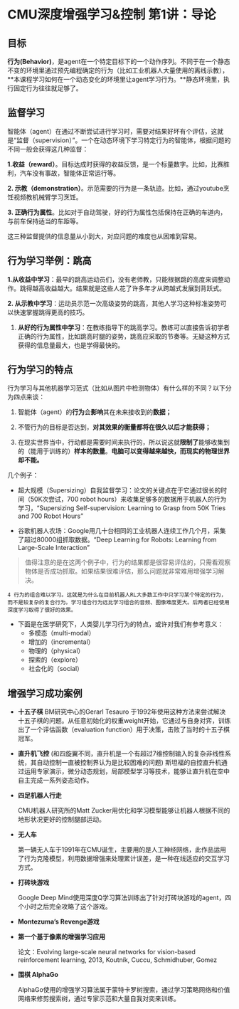 # CMU深度增强学习&控制 第1讲：导论

## 目标

**行为\(Behavior\)**，是agent在一个特定目标下的一个动作序列。不同于在一个静态不变的环境里通过预先编程确定的行为（比如工业机器人大量使用的离线示教），**本课程学习如何在一个动态变化的环境里让agent学习行为。**静态环境里，执行固定行为往往就足够了。

## 监督学习

智能体（agent）在通过不断尝试进行学习时，需要对结果好坏有个评估，这就是“监督（supervision）”。一个在动态环境下学习特定行为的智能体，根据问题的不同一般会获得这几种监督：

**1.收益（reward）**。目标达成时获得的收益反馈，是一个标量数字。比如，比赛胜利，汽车没有事故，智能体正常运行等。

**2. 示教（demonstration）**。示范需要的行为是一条轨迹。比如，通过youtube烹饪视频教机械臂学习烹饪。

**3. 正确行为属性**。比如对于自动驾驶，好的行为属性包括保持在正确的车道内，与前车保持适当的车距等。

这三种监督提供的信息量从小到大，对应问题的难度也从困难到容易。

## 行为学习举例：跳高

**1.从收益中学习**：最早的跳高运动员们，没有老师教，只能根据跳的高度来调整动作。跳得越高收益越大。结果就是这些人花了许多年才从跨越式发展到背跃式。

**2. 从示教中学习**：运动员示范一次高级姿势的跳高，其他人学习这种标准姿势可以快速掌握跳得更高的技巧。

1. **从好的行为属性中学习**：在教练指导下的跳高学习。教练可以直接告诉初学者正确的行为属性，比如跳高时腿的姿势，跳高应采取的节奏等。无疑这种方式获得的信息量最大，也是学得最快的。

## 行为学习的特点

行为学习与其他机器学习范式（比如从图片中检测物体）有什么样的不同？以下分为四点来谈：

1. 智能体（agent）的**行为**会**影响**其在未来接收到的**数据；**

2. 不管行为的目标是否达到，**对其效果的衡量都将在很久以后才能获得；**

3. 在现实世界当中，行动都是需要时间来执行的，所以说这就**限制了**能够收集到的（能用于训练的）**样本的数量**。**电脑可以变得越来越快，而现实的物理世界却不能。**

几个例子：

* 超大规模（Supersizing）自我监督学习：论文的关键点在于它通过很长的时间（50K次尝试，700 robot hours）来收集足够多的数据用于机器人的行为学习，“Supersizing Self-supervision: Learning to Grasp from 50K Tries and 700 Robot Hours”

* 谷歌机器人农场：Google用几十台相同的工业机器人连续工作几个月，采集了超过80000组抓取数据。“Deep Learning for Robots: Learning from Large-Scale Interaction”

> 值得注意的是在这两个例子中，行为的结果都是很容易评估的，只需看观察物体是否成功抓取。如果结果很难评估，那么问题就非常难用增强学习解决。

    4 行为的组合难以学习。这就是为什么在目前机器人RL大多数工作中只学习某个特定的行为，而不是较复杂的复合行为。学习组合行为远比学习组合的音频、图像难度更大。后两者已经使用深度学习取得了很好的效果。

* 下面是在医学研究下，人类婴儿学习行为的特点，或许对我们有参考意义：
  * 多模态（multi-modal）
  * 增加的（incremental）
  * 物理的（physical）
  * 探索的（explore）
  * 社会化的（social）

## 增强学习成功案例

* **十五子棋**
  BM研究中心的Gerarl Tesauro 于1992年使用这种方法来尝试解决十五子棋的问题。从任意初始化的权重weight开始，它通过与自身对弈，训练出了一个评估函数（evaluation function）用于决策，击败了当时的十五子棋冠军。
* **直升机飞控**
  \(和四旋翼不同，直升机是一个有超过7维控制输入的复杂非线性系统，其自动控制一直被控制界认为是比较困难的问题\)
  斯坦福的自控直升机通过运用专家演示，微分动态规划，局部模型学习等技术，能够让直升机在空中自主完成一系列姿态动作。

* **四足机器人行走**

  CMU机器人研究所的Matt Zucker用优化和学习模型能够让机器人根据不同的地形状况更好的控制腿部运动。

* **无人车**

  第一辆无人车于1991年在CMU诞生，主要用的是人工神经网络，此作品运用了行为克隆模型，利用数据增强来处理累计误差，是一种在线适应的交互学习方式。

* **打砖块游戏**

  Google Deep Mind使用深度Q学习算法训练出了针对打砖块游戏的agent，四个小时之后完全攻略了这个游戏。

* **Montezuma’s Revenge游戏**

* **第一个基于像素的增强学习应用**

  论文：Evolving large-scale neural networks for vision-based reinforcement learning, 2013, Koutník, Cuccu, Schmidhuber, Gomez

* **围棋 AlphaGo**

  AlphaGo使用的增强学习算法属于蒙特卡罗树搜索，通过学习策略网络和价值网络来修剪搜索树，通过专家示范和大量自我对奕来训练。



